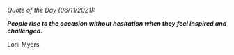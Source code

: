 *Quote of the Day (06/11/2021):*

_**People rise to the occasion without hesitation when they feel inspired and challenged.**_

Lorii Myers